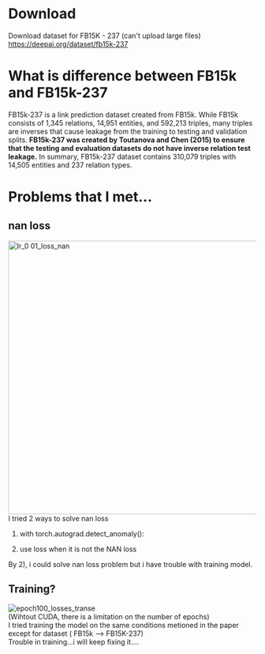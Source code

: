 # Download
Download dataset for FB15K - 237  (can't upload large files)  
https://deepai.org/dataset/fb15k-237

# What is difference between FB15k and FB15k-237  
FB15k-237 is a link prediction dataset created from FB15k. While FB15k consists of 1,345 relations, 14,951 entities, and 592,213 triples, many triples are inverses that cause leakage from the training to testing and validation splits. __FB15k-237 was created by Toutanova and Chen (2015) to ensure that the testing and evaluation datasets do not have inverse relation test leakage.__ In summary, FB15k-237 dataset contains 310,079 triples with 14,505 entities and 237 relation types.   

# Problems that I met...
## nan loss
<img width="554" alt="lr_0 01_loss_nan" src="https://user-images.githubusercontent.com/62690984/178978472-02e18160-c802-4c80-9a8a-e9894f6565a2.png">
I tried 2 ways to solve nan loss  

1) with torch.autograd.detect_anomaly():  

2) use loss when it is not the NAN loss  

By 2), i could solve nan loss problem but i have trouble with training model.  
## Training?     
![epoch100_losses_transe](https://user-images.githubusercontent.com/62690984/178979987-1d37456b-9190-4e5e-b785-dd07596628a1.png)   
(Wihtout CUDA, there is a limitation on the number of epochs)  
I tried training the model on the same conditions metioned in the paper except for dataset ( FB15k --> FB15K-237)  
Trouble in training...i will keep fixing it....

